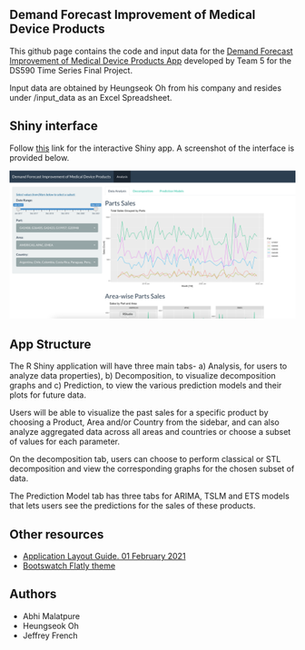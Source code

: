 ## Demand Forecast Improvement of Medical Device Products

This github page contains the code and input data for the [Demand Forecast Improvement of Medical Device Products App](https://uotdrt-abhijeet0malatpure.shinyapps.io/DS590_Project/) developed by Team 5 for the DS590 Time Series Final Project.

Input data are obtained by Heungseok Oh from his company and resides under /input_data as an Excel Spreadsheet.



## Shiny interface

Follow [this](https://uotdrt-abhijeet0malatpure.shinyapps.io/DS590_Project/) link for the interactive Shiny app. A screenshot of the interface is provided below.

![Shiny app interface](www/app_image.png)

## App Structure

The R Shiny application will have three main tabs- a) Analysis, for users to analyze data properties), b) Decomposition, to visualize decomposition graphs and c) Prediction, to view the various prediction models and their plots for future data. 

Users will be able to visualize the past sales for a specific product by choosing a Product, Area and/or Country from the sidebar, and can also analyze aggregated data across all areas and countries or choose a subset of values for each parameter. 

On the decomposition tab, users can choose to perform classical or STL decomposition and view the corresponding graphs for the chosen subset of data. 

The Prediction Model tab has three tabs for ARIMA, TSLM and ETS models that lets users see the predictions for the sales of these products.

## Other resources

- [Application Layout Guide. 01 February 2021](https://shiny.rstudio.com/articles/basics.html)
- [Bootswatch Flatly theme](https://bootswatch.com/flatly)


## Authors
- Abhi Malatpure
- Heungseok Oh
- Jeffrey French

